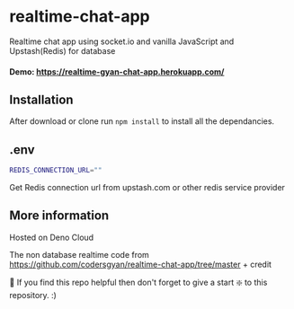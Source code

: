 # realtime-chat-app
Realtime chat app using socket.io and vanilla JavaScript and Upstash(Redis) for database

#### Demo: https://realtime-gyan-chat-app.herokuapp.com/

## Installation 
After download or clone run `npm install` to install all the dependancies.

## .env
```bash
REDIS_CONNECTION_URL=""
```
Get Redis connection url from upstash.com or other redis service provider

## More information

Hosted on Deno Cloud

The non database realtime code from https://github.com/codersgyan/realtime-chat-app/tree/master + credit

🙏 If you find this repo helpful then don't forget to give a start ❇️ to this repository. :)
